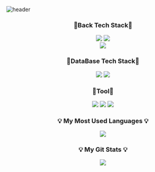 ![header](https://capsule-render.vercel.app/api?type=waving&color=auto&height=200&section=header&text=Welcome!!%20🥳&fontSize=50&animation=twinkling)

<h3 align="center">
🚀Back Tech Stack🚀
  </h3>
<div align=center> 
  <img src="https://img.shields.io/badge/java-007396?style=for-the-badge&logo=java&logoColor=white">
  <img src="https://img.shields.io/badge/springboot-6DB33F?style=for-the-badge&logo=springboot&logoColor=white"> 
  <br>
  <img src="https://img.shields.io/badge/springsecurity-6DB33F?style=for-the-badge&logo=springsecurity&logoColor=white"> 
  <br>
  

<h3 align="center">
🧷DataBase Tech Stack🧷
  </h3>

  <img src="https://img.shields.io/badge/mysql-4479A1?style=for-the-badge&logo=mysql&logoColor=white"> 
  <img src="https://img.shields.io/badge/mariaDB-003545?style=for-the-badge&logo=mariaDB&logoColor=white"> 

  <h3 align="center">
🔧Tool🔧
  </h3>

  <img src="https://img.shields.io/badge/github-181717?style=for-the-badge&logo=github&logoColor=white">
  <img src="https://img.shields.io/badge/git-F05032?style=for-the-badge&logo=git&logoColor=white">
  <img src="https://img.shields.io/badge/intellij-0071C5?style=for-the-badge&logo=git&logoColor=white">

  </div>

  <h3 align="center">💡 My Most Used Languages 💡</h3>
<p align="center">
  <a href="https://github.com/Leejaeeun59357">
    <img align="center" src="https://github-readme-stats.vercel.app/api/top-langs/?username=Leejaeeun59357&layout=compact&show_icons=true&show_owner=true&hide_title=true&theme=nord" />
  </a>
</p>
<h3 align="center">💡 My Git Stats 💡</h3>
<p align="center">
  <a href="https://github.com/Leejaeeun59357">
    <img align="center" src="https://github-readme-stats.vercel.app/api?username=Leejaeeun59357&hide=true&hide_title=true&show_icons=true&theme=nord" />
  </a>
</p>


